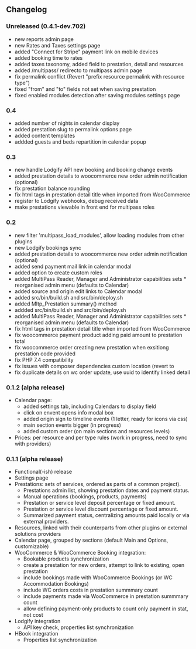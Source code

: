 ## Changelog

### Unreleased (0.4.1-dev.702)
- new reports admin page
- new Rates and Taxes settings page
- added "Connect for Stripe" payment link on mobile devices
- added booking time to rates
- added taxes taxonomy, added field to prestation, detail and resources
- added /multipass/ redirecto to multipass admin page
- fix permalink conflict (Revert "prefix resource permalink with resource type")
- fixed "from" and "to" fields not set when saving prestation
- fixed enabled modules detection after saving modules settings page

### 0.4
- added number of nights in calendar display
- added prestation slug to permalink options page
- added content templates
- addded guests and beds repartition in calendar popup

### 0.3
- new handle Lodgify API new booking and booking change events
- added prestation details to woocommerce new order admin notification (optional)
- fix prestation balance rounding
- fix html tags in prestation detail title when imported from WooCommerce
- register to Lodgify webhooks, debug received data
- make prestations viewable in front end for multipass roles

### 0.2
- new filter 'multipass_load_modules', allow loading modules from other plugins
- new Lodgify bookings sync
- added prestation details to woocommerce new order admin notification (optional)
- added send payment mail link in calendar modal
- added option to create custom roles
- added MultiPass Reader, Manager and Administrator capabilities sets * reorganised admin menu (defaults to Calendar)
- added source and origin edit links to Calendar modal
- added src/bin/build.sh and src/bin/deploy.sh
- added Mltp_Prestation summary() method
- addded src/bin/build.sh and src/bin/deploy.sh
- added MultiPass Reader, Manager and Administrator capabilities sets * reorganised admin menu (defaults to Calendar)
- fix html tags in prestation detail title when imported from WooCommerce
- fix woocommerce payment product adding paid amount to prestation total
- fix woocommerce order creating new prestation when exsitiong prestation code provided
- fix PHP 7.4 compatibility
- fix issues with composer dependencies custom location (revert to
- fix duplicate details on wc order update, use uuid to identify linked detail

### 0.1.2 (alpha release)

- Calendar page:
  - added settings tab, including Calendars to display field
  - click on envent opens info modal box
  - added origin sign to timeline events (1 letter, ready for icons via css)
  - main section events bigger (in progress)
  - added custom order (on main sections and resources levels)
- Prices: per resource and per type rules (work in progress, need to sync with providers)

### 0.1.1 (alpha release)

- Functional(-ish) release
- Settings page
- Prestations: sets of services, ordered as parts of a common project).
  - Prestations admin list, showing prestation dates and payment status.
  - Manual operations (bookings, products, payments)
  - Prestation or service level deposit percentage or fixed amount.
  - Prestation or service level discount percentage or fixed amount.
  - Summarized payment status, centralizing amounts paid locally or via external providers.
- Resources, linked with their counterparts from other plugins or external solutions providers
- Calendar page, grouped by sections (default Main and Options, customizable)
- WooCommerce & WooCommerce Booking integration:
  - Bookable products synchronization
  - create a prestation for new orders, attempt to link to existing, open prestation
  - include bookings made with WooCommerce Bookings (or WC Accommodation Bookings)
  - include WC orders costs in prestation summmary count
  - include payments made via WooCommerce in prestation summmary count
  - allow defining payment-only products to count only payment in stat, not cost
- Lodgify integration
  - API key check, properties list synchronization
- HBook integration
  - Properties list synchronization
